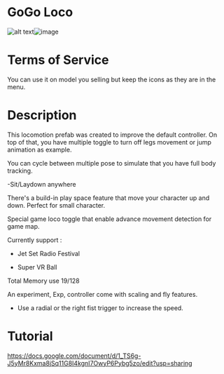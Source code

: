 # GoGo Loco

![alt text](https://media.discordapp.net/attachments/974136857170419772/977669230549958656/icon_Go_Loco.png)![image](https://user-images.githubusercontent.com/45869735/169668303-4bbf08ca-1189-47d6-bce0-2c88a935ee01.png)


# Terms of Service

You can use it on model you selling but keep the icons as they are in the menu.

# Description

This locomotion prefab was created to improve the default controller. On top of that, you have multiple toggle to turn off legs movement or jump animation as example.

You can cycle between multiple pose to simulate that you have full body tracking.

-Sit/Laydown anywhere

There's a build-in play space feature that move your character up and down. Perfect for small character.

Special game loco toggle that enable advance movement detection for game map.

Currently support :

- Jet Set Radio Festival

- Super VR Ball

Total Memory use 19/128


An experiment, Exp, controller come with scaling and fly features.

- Use a radial or the right fist trigger to increase the speed.

# Tutorial 

https://docs.google.com/document/d/1_TS6g-J5yMr8Kxma8jSq11G8I4kgnI7OwyP6Pybg5zo/edit?usp=sharing
